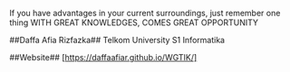 If you have advantages in your current surroundings, just remember one thing
WITH GREAT KNOWLEDGES, COMES GREAT OPPORTUNITY

##Daffa Afia Rizfazka##
Telkom University
S1 Informatika

##Website##
[https://daffaafiar.github.io/WGTIK/]
